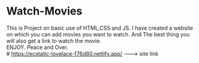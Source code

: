 # Watch-Movies

This is Project on basic use of HTML,CSS and JS. I have created a website on which you can add movies you want to watch. And The best thing you will also get a link to watch the movie. 
<br>ENJOY.  Peace and Over.
<br># https://ecstatic-lovelace-f76d80.netlify.app/ ---> site link
